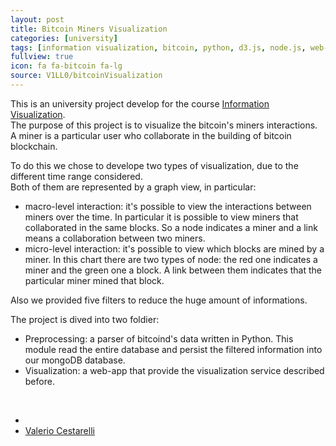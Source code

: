 ```yaml
---
layout: post
title: Bitcoin Miners Visualization
categories: [university]
tags: [information visualization, bitcoin, python, d3.js, node.js, web-app, big data, mongoDB]
fullview: true
icon: fa fa-bitcoin fa-lg
source: V1LL0/bitcoinVisualization
---
```



This is an university project develop for the course [Information Visualization]. <br/>
The purpose of this project is to visualize the bitcoin's miners interactions. A miner is a particular user who collaborate in the building of bitcoin blockchain.

To do this we chose to develope two types of visualization, due to the different time range considered. <br/>
Both of them are represented by a graph view, in particular:
<ul>
	<li>macro-level interaction: it's possible to view the interactions between miners over the time. In particular it is possible to view miners that collaborated in the same blocks. So a node indicates a miner and a link means a collaboration between two miners.</li>
	<li>micro-level interaction: it's possible to view which blocks are mined by a miner. In this chart there are two types of node: the red one indicates a miner and the green one a block. A link between them indicates that the particular miner mined that block. </li>
</ul>
Also we provided five filters to reduce the huge amount of informations.

The project is dived into two foldier:
<ul>
	<li>Preprocessing: a parser of bitcoind's data written in Python. This module read the entire database and persist the filtered information into our mongoDB database.</li>
	<li>Visualization: a web-app that provide the visualization service described before.</li>
</ul>





<!-- Contributors -->
<br/>

<ul class="tag_box list-unstyled list-inline">
	  <li><i class="fa fa-users fa-lg"></i></li>
			<li><a href="http://v1ll0.github.io">
				<span>Valerio Cestarelli</span>
			</a>
	  </li>
</ul>

[Information Visualization]: http://www.dia.uniroma3.it/~infovis/